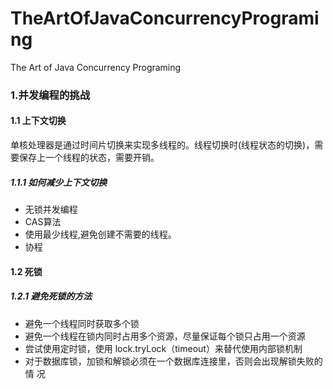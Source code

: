 # TheArtOfJavaConcurrencyPrograming
The Art of Java Concurrency Programing



### 1.并发编程的挑战

#### 1.1 上下文切换

单核处理器是通过时间片切换来实现多线程的。线程切换时(线程状态的切换)，需要保存上一个线程的状态，需要开销。

##### 1.1.1 如何减少上下文切换

* 无锁并发编程
* CAS算法
* 使用最少线程,避免创建不需要的线程。
* 协程



#### 1.2 死锁

##### 1.2.1 避免死锁的方法

* 避免一个线程同时获取多个锁
* 避免一个线程在锁内同时占用多个资源，尽量保证每个锁只占用一个资源
* 尝试使用定时锁，使用 lock.tryLock（timeout）来替代使用内部锁机制
* 对于数据库锁，加锁和解锁必须在一个数据库连接里，否则会出现解锁失败的情
  况